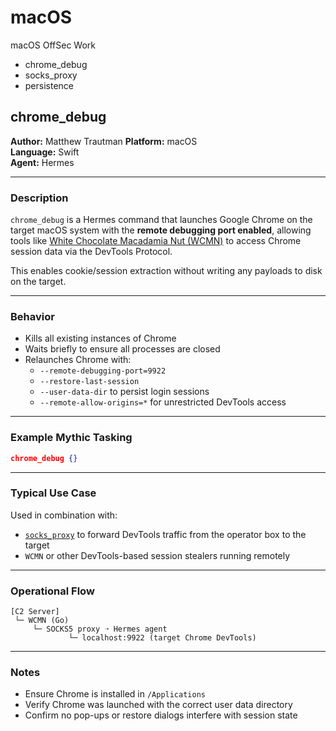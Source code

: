 # macOS
macOS OffSec Work
- chrome_debug
- socks_proxy
- persistence


## chrome_debug

**Author:** Matthew Trautman
**Platform:** macOS  
**Language:** Swift  
**Agent:** Hermes

---

### Description

`chrome_debug` is a Hermes command that launches Google Chrome on the target macOS system with the **remote debugging port enabled**, allowing tools like [White Chocolate Macadamia Nut (WCMN)](https://github.com/outflanknl/WCMN) to access Chrome session data via the DevTools Protocol.

This enables cookie/session extraction without writing any payloads to disk on the target.

---

### Behavior

- Kills all existing instances of Chrome
- Waits briefly to ensure all processes are closed
- Relaunches Chrome with:
  - `--remote-debugging-port=9922`
  - `--restore-last-session`
  - `--user-data-dir` to persist login sessions
  - `--remote-allow-origins=*` for unrestricted DevTools access

---

### Example Mythic Tasking

```json
chrome_debug {}
```

---

### Typical Use Case

Used in combination with:
- [`socks_proxy`](../socks_proxy) to forward DevTools traffic from the operator box to the target
- `WCMN` or other DevTools-based session stealers running remotely

---

### Operational Flow

```text
[C2 Server]
 └─ WCMN (Go)
     └─ SOCKS5 proxy ➝ Hermes agent
             └─ localhost:9922 (target Chrome DevTools)
```

---

### Notes

- Ensure Chrome is installed in `/Applications`
- Verify Chrome was launched with the correct user data directory
- Confirm no pop-ups or restore dialogs interfere with session state
